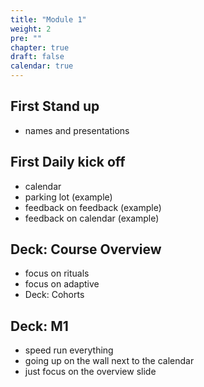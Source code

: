 ```yaml
---
title: "Module 1"
weight: 2
pre: ""
chapter: true
draft: false
calendar: true
---
```


## First Stand up
- names and presentations

## First Daily kick off
- calendar
- parking lot (example)
- feedback on feedback (example)
- feedback on calendar (example)

## Deck: Course Overview
- focus on rituals
- focus on adaptive
- Deck: Cohorts

## Deck: M1
- speed run everything
- going up on the wall next to the calendar
- just focus on the overview slide
